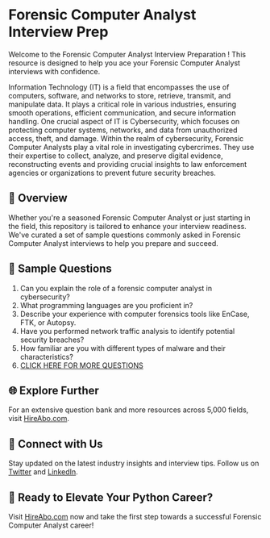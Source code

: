 # Forensic Computer Analyst Interview Prep

Welcome to the Forensic Computer Analyst Interview Preparation ! This resource is designed to help you ace your Forensic Computer Analyst interviews with confidence.

Information Technology (IT) is a field that encompasses the use of computers, software, and networks to store, retrieve, transmit, and manipulate data. It plays a critical role in various industries, ensuring smooth operations, efficient communication, and secure information handling. One crucial aspect of IT is Cybersecurity, which focuses on protecting computer systems, networks, and data from unauthorized access, theft, and damage. Within the realm of cybersecurity, Forensic Computer Analysts play a vital role in investigating cybercrimes. They use their expertise to collect, analyze, and preserve digital evidence, reconstructing events and providing crucial insights to law enforcement agencies or organizations to prevent future security breaches.

## 🚀 Overview

Whether you're a seasoned Forensic Computer Analyst or just starting in the field, this repository is tailored to enhance your interview readiness. We've curated a set of sample questions commonly asked in Forensic Computer Analyst interviews to help you prepare and succeed.

## 📝 Sample Questions

1. Can you explain the role of a forensic computer analyst in cybersecurity?
2. What programming languages are you proficient in?
3. Describe your experience with computer forensics tools like EnCase, FTK, or Autopsy.
4. Have you performed network traffic analysis to identify potential security breaches?
5. How familiar are you with different types of malware and their characteristics?
6. [CLICK HERE FOR MORE QUESTIONS](https://hireabo.com/job/0_2_15/Forensic%20Computer%20Analyst)

## 🌐 Explore Further

For an extensive question bank and more resources across 5,000 fields, visit [HireAbo.com](https://www.hireabo.com).

## 📱 Connect with Us

Stay updated on the latest industry insights and interview tips. Follow us on [Twitter](https://twitter.com/hireabo) and [LinkedIn](https://www.linkedin.com/in/hire-abo-3609972a8/).

## 🚀 Ready to Elevate Your Python Career?

Visit [HireAbo.com](https://www.hireabo.com) now and take the first step towards a successful Forensic Computer Analyst career!